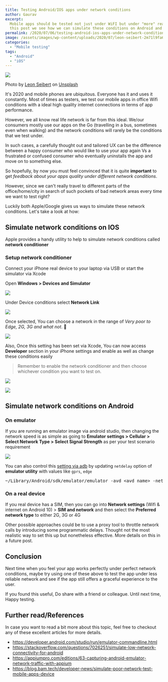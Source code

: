```yaml
---
title: Testing Android/IOS apps under network conditions
author: Gaurav
excerpt:
  Mobile apps should be tested not just under WiFI but under "more" realistic network conditions. In
  this post we see how we can simulate these conditions on Android and IOS native apps.
permalink: /2020/07/06/testing-android-ios-apps-under-network-conditions/
image: /assets/images/wp-content/uploads/2020/07/leon-seibert-2m71l9fa6mg-unsplash.jpg
categories:
  - "Mobile testing"
tags:
  - "Android"
  - "iOS"
---
```


![](/assets/images/wp-content/uploads/2020/07/leon-seibert-2m71l9fa6mg-unsplash.jpg)

Photo by
[Leon Seibert](https://unsplash.com/@yapics?utm_source=unsplash&utm_medium=referral&utm_content=creditCopyText)
on
[Unsplash](https://unsplash.com/s/photos/slow-internet?utm_source=unsplash&utm_medium=referral&utm_content=creditCopyText)

It's 2020 and mobile phones are ubiquitous. Everyone has it and uses it constantly. Most of times as
testers, we test our mobile apps in office Wifi conditions with a ideal high quality internet
connections in terms of app performance.

However, we all know real life network is far from this ideal. We/our consumers mostly use our apps
on the Go (travelling in a bus, sometimes even when walking) and the network conditions will rarely
be the conditions that we test under.

In such cases, a carefully thought out and tailored UX can be the difference between a happy
consumer who would like to use your app again Vs a frustrated or confused consumer who eventually
uninstalls the app and move on to something else.

So hopefully, by now you must feel convinced that it is quite **important** to get _feedback about
your apps quality under different network conditions_.

However, since we can't really travel to different parts of the office/home/city in search of such
pockets of bad network areas every time we want to test right?

Luckily both Apple/Google gives us ways to simulate these network conditions. Let's take a look at
how:

## Simulate network conditions on IOS

Apple provides a handy utility to help to simulate network conditions called **network conditioner**

### Setup network conditioner

Connect your iPhone real device to your laptop via USB or start the simulator via Xcode

Open **Windows > Devices and Simulator**

![](/assets/images/wp-content/uploads/2020/07/nwc_1.png)

Under Device conditions select **Network Link**

![](/assets/images/wp-content/uploads/2020/07/nwc_2.png)

Once selected, You can choose a network in the range of _Very poor to Edge, 2G, 3G and what not_. 🥳

![](/assets/images/wp-content/uploads/2020/07/nwc_3.png)

Also, Once this setting has been set via Xcode, You can now access **Developer** section in your
iPhone settings and enable as well as change these conditions easily

> Remember to enable the network conditioner and then choose whichever condition you want to test on.

![](/assets/images/wp-content/uploads/2020/07/nwc_4.png)

![](/assets/images/wp-content/uploads/2020/07/nwc_5.png)

## Simulate network conditions on Android

### On emulator

If you are running an emulator image via android studio, then changing the network speed is as
simple as going to **Emulator settings > Cellular > Select Network Type > Select Signal Strength**
as per your test scenario requirement

![](/assets/images/wp-content/uploads/2020/07/android_studio_cellular.png)

You can also control this
[setting via adb](https://developer.android.com/studio/run/emulator-commandline.html) by updating
`netdelay` option of **emulator utility** with values like `gprs`, `edge`

<pre class="wp-block-syntaxhighlighter-code">~/Library/Android/sdk/emulator/emulator -avd &lt;avd_name&gt; -netdelay none -netspeed full</pre>

### On a real device

If you real device has a SIM, then you can go into **Network settings** (Wifi & internet on
Android 10) > **SIM and network** and then select the **Preferred network type** to either 2G, 3G or
4G

Other possible approaches could be to use a proxy tool to throttle network calls by introducing some
programmatic delays. Thought not the most realistic way to set this up but nonetheless effective.
More details on this in a future post.

## Conclusion

Next time when you feel your app works perfectly under perfect network conditions, maybe try using
one of these above to test the app under less reliable network and see if the app still offers a
graceful experience to the user.

If you found this useful, Do share with a friend or colleague. Until next time, Happy testing.

## Further read/References

In case you want to read a bit more about this topic, feel free to checkout any of these excellent
articles for more details.

- <https://developer.android.com/studio/run/emulator-commandline.html>
- <https://stackoverflow.com/questions/7026251/simulate-low-network-connectivity-for-android>
- <https://appiumpro.com/editions/63-capturing-android-emulator-network-traffic-with-appium>
- <https://blog.bam.tech/developer-news/simulate-poor-network-test-mobile-apps-device>
